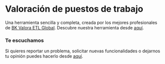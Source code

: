 # Valoración de puestos de trabajo

Una herramienta sencilla y completa, creada por los mejores profesionales de [BK Valora ETL Global](https://www.bketl.es/). Descubre nuestra herramienta desde [aquí](https://valoraciondepuestos.com/).

### Te escuchamos
Si quieres reportar un problema, solicitar nuevas funcionalidades o dejarnos tu opinión puedes hacerlo desde [aquí](https://github.com/WalnutDevs/jobevaluation/issues/new/choose).
